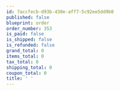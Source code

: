 ```yaml
---
id: 7accfecb-d93b-430e-aff7-5c92ee5dd9b0
published: false
blueprint: order
order_number: 353
is_paid: false
is_shipped: false
is_refunded: false
grand_total: 0
items_total: 0
tax_total: 0
shipping_total: 0
coupon_total: 0
title: ' '
---
```

